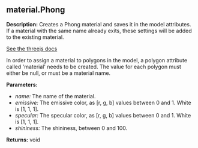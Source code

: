## material.Phong  
  
  
**Description:** Creates a Phong material and saves it in the model attributes.
If a material with the same name already exits, these settings will be added to the existing material.


[See the threejs docs](https://threejs.org/docs/#api/en/materials/MeshPhongMaterial)


In order to assign a material to polygons in the model, a polygon attribute called 'material'
needs to be created. The value for each polygon must either be null, or must be a material name.

  
  
**Parameters:**  
  * *name:* The name of the material.  
  * *emissive:* The emissive color, as [r, g, b] values between 0 and 1. White is [1, 1, 1].  
  * *specular:* The specular color, as [r, g, b] values between 0 and 1. White is [1, 1, 1].  
  * *shininess:* The shininess, between 0 and 100.  
  
**Returns:** void  

